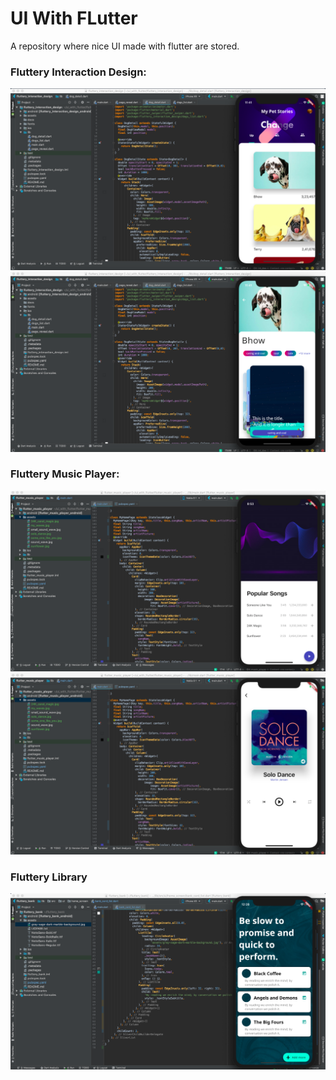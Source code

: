# UI With FLutter

A repository where nice UI made with flutter are stored.

### Fluttery Interaction Design:

<img src = "https://github.com/DhruvamSharma/UI-With-Flutter/blob/master/fluttery_interaction_design/docs/state1.png">

<img src = "https://github.com/DhruvamSharma/UI-With-Flutter/blob/master/fluttery_interaction_design/docs/state2.png">

### Fluttery Music Player:

<img src = "https://github.com/DhruvamSharma/UI-With-Flutter/blob/master/flutter_music_player/docs/music_player_main_screen.png">

<img src = "https://github.com/DhruvamSharma/UI-With-Flutter/blob/master/flutter_music_player/docs/music_player_detailed_screen.png">

### Fluttery Library

<img src = "https://github.com/DhruvamSharma/UI-With-Flutter/blob/master/fluttery_library/docs/state1withstudio.png">

